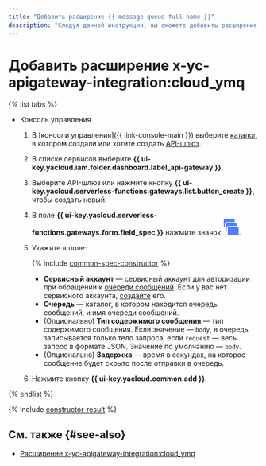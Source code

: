 ```yaml
---
title: "Добавить расширение {{ message-queue-full-name }}"
description: "Следуя данной инструкции, вы сможете добавить расширение {{ message-queue-full-name }} с помощью конструктора спецификации."
---
```


# Добавить расширение x-yc-apigateway-integration:cloud_ymq

{% list tabs %}

- Консоль управления

    1. В [консоли управления]({{ link-console-main }}) выберите [каталог](../../../resource-manager/concepts/resources-hierarchy.md#folder), в котором создали или хотите создать [API-шлюз](../../concepts/index.md).
    1. В списке сервисов выберите **{{ ui-key.yacloud.iam.folder.dashboard.label_api-gateway }}**.
    1. Выберите API-шлюз или нажмите кнопку **{{ ui-key.yacloud.serverless-functions.gateways.list.button_create }}**, чтобы создать новый.
    1. В поле **{{ ui-key.yacloud.serverless-functions.gateways.form.field_spec }}** нажмите значок ![image](../../../_assets/api-gateway/spec-constructor/cloud-ymq.svg).
    1. Укажите в поле:

        {% include [common-spec-constructor](../../../_includes/api-gateway/common-spec-constructor.md) %}

        * **Сервисный аккаунт** — сервисный аккаунт для авторизации при обращении к [очереди сообщений](../../../message-queue/concepts/queue.md). Если у вас нет сервисного аккаунта, [создайте](../../../iam/operations/sa/create.md) его.
        * **Очередь** — каталог, в котором находится очередь сообщений, и имя очереди сообщений.
        * (Опционально) **Тип содержимого сообщения** — тип содержимого сообщения. Если значение — `body`, в очередь записывается только тело запроса, если `request` — весь запрос в формате JSON. Значение по умолчанию — `body`.
        * (Опционально) **Задержка** — время в секундах, на которое сообщение будет скрыто после отправки в очередь.
    1. Нажмите кнопку **{{ ui-key.yacloud.common.add }}**.

{% endlist %}

{% include [constructor-result](../../../_includes/api-gateway/constructor-result.md) %}

## См. также {#see-also}

* [Расширение x-yc-apigateway-integration:cloud_ymq](../../concepts/extensions/ymq.md)
